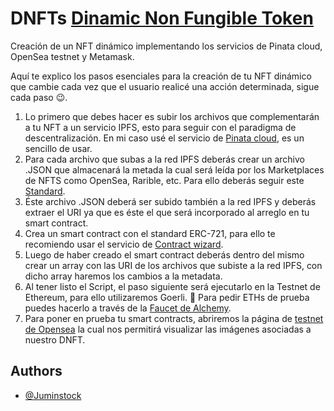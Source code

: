 # DNFTs [Dinamic Non Fungible Token]()
Creación de un NFT dinámico implementando los servicios de Pinata cloud, OpenSea testnet y Metamask.

Aquí te explico los pasos esenciales para la creación de tu NFT dinámico que cambie cada vez que el usuario realicé una acción determinada, sigue cada paso 😉.

1. Lo primero que debes hacer es subir los archivos que complementarán a tu NFT a un servicio IPFS, esto para seguir con el paradigma de descentralización. En mi caso usé el servicio de [Pinata cloud](https://www.pinata.cloud/), es un sencillo de usar.
2. Para cada archivo que subas a la red IPFS deberás crear un archivo .JSON que almacenará la metada la cual será leída por los Marketplaces de NFTS como OpenSea, Rarible, etc. Para ello deberás seguir este [Standard](https://docs.opensea.io/docs/metadata-standards).
3. Éste archivo .JSON deberá ser subido también a la red IPFS y deberás extraer el URI ya que es éste el que será incorporado al arreglo en tu smart contract.
4. Crea un smart contract con el standard ERC-721, para ello te recomiendo usar el servicio de [Contract wizard](https://docs.openzeppelin.com/contracts/4.x/wizard).
5. Luego de haber creado el smart contract deberás dentro del mismo crear un array con las URI de los archivos que subiste a la red IPFS, con dicho array haremos los cambios a la metadata.
6. Al tener listo el Script, el paso siguiente será ejecutarlo en la Testnet de Ethereum, para ello utilizaremos Goerli. 👀 Para pedir ETHs de prueba puedes hacerlo a través de la [Faucet de Alchemy](https://goerlifaucet.com/).
7. Para poner en prueba tu smart contracts, abriremos la página de [testnet de Opensea](https://testnets.opensea.io/) la cual nos permitirá visualizar las imágenes asociadas a nuestro DNFT.
## Authors

- [@Juminstock](https://twitter.com/Juminstock)
